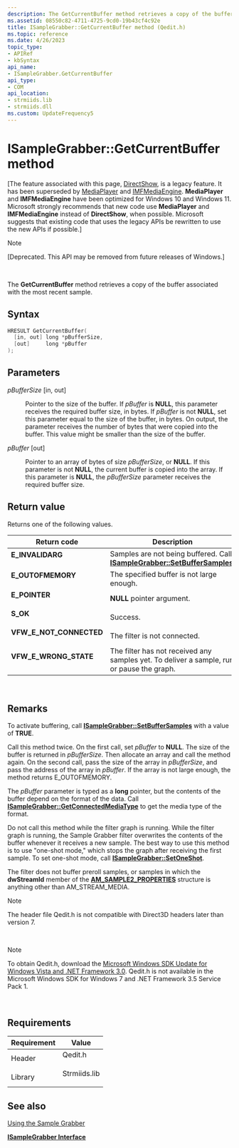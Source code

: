 ```yaml
---
description: The GetCurrentBuffer method retrieves a copy of the buffer associated with the most recent sample.
ms.assetid: 08550c82-4711-4725-9cd0-19b43cf4c92e
title: ISampleGrabber::GetCurrentBuffer method (Qedit.h)
ms.topic: reference
ms.date: 4/26/2023
topic_type: 
- APIRef
- kbSyntax
api_name: 
- ISampleGrabber.GetCurrentBuffer
api_type: 
- COM
api_location: 
- strmiids.lib
- strmiids.dll
ms.custom: UpdateFrequency5
---
```


# ISampleGrabber::GetCurrentBuffer method

\[The feature associated with this page, [DirectShow](/windows/win32/directshow/directshow), is a legacy feature. It has been superseded by [MediaPlayer](/uwp/api/Windows.Media.Playback.MediaPlayer) and [IMFMediaEngine](/windows/win32/api/mfmediaengine/nn-mfmediaengine-imfmediaengine). **MediaPlayer** and **IMFMediaEngine** have been optimized for Windows 10 and Windows 11. Microsoft strongly recommends that new code use **MediaPlayer** and **IMFMediaEngine** instead of **DirectShow**, when possible. Microsoft suggests that existing code that uses the legacy APIs be rewritten to use the new APIs if possible.\]

> [!Note]  
> \[Deprecated. This API may be removed from future releases of Windows.\]

 

The **GetCurrentBuffer** method retrieves a copy of the buffer associated with the most recent sample.

## Syntax


```C++
HRESULT GetCurrentBuffer(
  [in, out] long *pBufferSize,
  [out]     long *pBuffer
);
```



## Parameters

<dl> <dt>

*pBufferSize* \[in, out\]
</dt> <dd>

Pointer to the size of the buffer. If *pBuffer* is **NULL**, this parameter receives the required buffer size, in bytes. If *pBuffer* is not **NULL**, set this parameter equal to the size of the buffer, in bytes. On output, the parameter receives the number of bytes that were copied into the buffer. This value might be smaller than the size of the buffer.

</dd> <dt>

*pBuffer* \[out\]
</dt> <dd>

Pointer to an array of bytes of size *pBufferSize*, or **NULL**. If this parameter is not **NULL**, the current buffer is copied into the array. If this parameter is **NULL**, the *pBufferSize* parameter receives the required buffer size.

</dd> </dl>

## Return value

Returns one of the following values.



| Return code                                                                                           | Description                                                                                                                  |
|-------------------------------------------------------------------------------------------------------|------------------------------------------------------------------------------------------------------------------------------|
| <dl> <dt>**E\_INVALIDARG**</dt> </dl>          | Samples are not being buffered. Call [**ISampleGrabber::SetBufferSamples**](isamplegrabber-setbuffersamples.md).<br/> |
| <dl> <dt>**E\_OUTOFMEMORY**</dt> </dl>         | The specified buffer is not large enough.<br/>                                                                         |
| <dl> <dt>**E\_POINTER**</dt> </dl>             | **NULL** pointer argument.<br/>                                                                                        |
| <dl> <dt>**S\_OK**</dt> </dl>                  | Success.<br/>                                                                                                          |
| <dl> <dt>**VFW\_E\_NOT\_CONNECTED**</dt> </dl> | The filter is not connected.<br/>                                                                                      |
| <dl> <dt>**VFW\_E\_WRONG\_STATE**</dt> </dl>   | The filter has not received any samples yet. To deliver a sample, run or pause the graph.<br/>                         |



 

## Remarks

To activate buffering, call [**ISampleGrabber::SetBufferSamples**](isamplegrabber-setbuffersamples.md) with a value of **TRUE**.

Call this method twice. On the first call, set *pBuffer* to **NULL**. The size of the buffer is returned in *pBufferSize*. Then allocate an array and call the method again. On the second call, pass the size of the array in *pBufferSize*, and pass the address of the array in *pBuffer*. If the array is not large enough, the method returns E\_OUTOFMEMORY.

The *pBuffer* parameter is typed as a **long** pointer, but the contents of the buffer depend on the format of the data. Call [**ISampleGrabber::GetConnectedMediaType**](isamplegrabber-getconnectedmediatype.md) to get the media type of the format.

Do not call this method while the filter graph is running. While the filter graph is running, the Sample Grabber filter overwrites the contents of the buffer whenever it receives a new sample. The best way to use this method is to use "one-shot mode," which stops the graph after receiving the first sample. To set one-shot mode, call [**ISampleGrabber::SetOneShot**](isamplegrabber-setoneshot.md).

The filter does not buffer preroll samples, or samples in which the **dwStreamId** member of the [**AM\_SAMPLE2\_PROPERTIES**](/windows/win32/api/strmif/ns-strmif-am_sample2_properties) structure is anything other than AM\_STREAM\_MEDIA.

> [!Note]  
> The header file Qedit.h is not compatible with Direct3D headers later than version 7.

 

> [!Note]  
> To obtain Qedit.h, download the [Microsoft Windows SDK Update for Windows Vista and .NET Framework 3.0](https://msdn.microsoft.com/windowsvista/bb980924.aspx). Qedit.h is not available in the Microsoft Windows SDK for Windows 7 and .NET Framework 3.5 Service Pack 1.

 

## Requirements



| Requirement | Value |
|--------------------|-----------------------------------------------------------------------------------------|
| Header<br/>  | <dl> <dt>Qedit.h</dt> </dl>      |
| Library<br/> | <dl> <dt>Strmiids.lib</dt> </dl> |



## See also

<dl> <dt>

[Using the Sample Grabber](using-the-sample-grabber.md)
</dt> <dt>

[**ISampleGrabber Interface**](isamplegrabber.md)
</dt> </dl>

 

 




